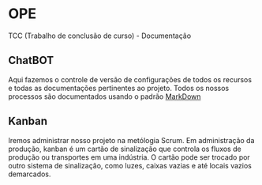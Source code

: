 # OPE
TCC (Trabalho de conclusão de curso) - Documentação

## ChatBOT

Aqui fazemos o controle de versão de configurações de todos os recursos e todas as documentações pertinentes ao projeto.
Todos os nossos processos são documentados usando o padrão [MarkDown](https://github.com/adam-p/markdown-here/wiki/Markdown-Cheatsheet)

## Kanban

Iremos administrar nosso projeto na metólogia Scrum. Em administração da produção, kanban é um cartão de sinalização que controla os fluxos de produção ou transportes em uma indústria. O cartão pode ser trocado por outro sistema de sinalização, como luzes, caixas vazias e até locais vazios demarcados.
